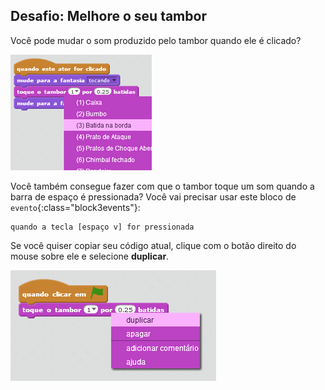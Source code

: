 ## Desafio: Melhore o seu tambor

Você pode mudar o som produzido pelo tambor quando ele é clicado?

![captura de tela](images/band-drum-sound.png)

Você também consegue fazer com que o tambor toque um som quando a barra de espaço é pressionada? Você vai precisar usar este bloco de `evento`{:class="block3events"}:

```blocks3
quando a tecla [espaço v] for pressionada
```

Se você quiser copiar seu código atual, clique com o botão direito do mouse sobre ele e selecione **duplicar**.

![screenshot](images/band-duplicate-code.png)